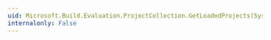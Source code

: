 ```yaml
---
uid: Microsoft.Build.Evaluation.ProjectCollection.GetLoadedProjects(System.String)
internalonly: False
---
```

